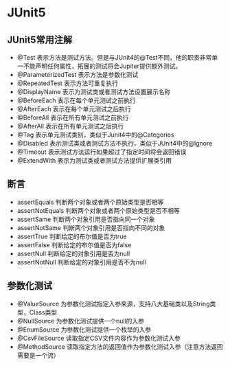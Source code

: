 # JUnit5

## JUnit5常用注解

- @Test 表示方法是测试方法。但是与JUnit4的@Test不同，他的职责非常单一不能声明任何属性，拓展的测试将会Jupiter提供额外测试。
- @ParameterizedTest 表示方法是参数化测试
- @RepeatedTest 表示方法可重复执行
- @DisplayName 表示为测试类或者测试方法设置展示名称
- @BeforeEach 表示在每个单元测试之前执行
- @AfterEach 表示在每个单元测试之后执行
- @BeforeAll 表示在所有单元测试之前执行
- @AfterAll 表示在所有单元测试之后执行
- @Tag 表示单元测试类别，类似于Junit4中的@Categories
- @Disabled 表示测试类或者测试方法不执行，类似于JUnit4中的@Ignore
- @Timeout 表示测试方法运行如果超过了指定时间将会返回错误
- @ExtendWith 表示为测试类或者测试方法提供扩展类引用

## 断言

- assertEquals 判断两个对象或者两个原始类型是否相等
- assertNotEquals 判断两个对象或者两个原始类型是否不相等
- assertSame 判断两个对象引用是否指向同一个对象
- assertNotSame 判断两个对象引用是否指向不同的对象
- assertTrue 判断给定的布尔值是否为true
- assertFalse 判断给定的布尔值是否为false
- assertNull 判断给定的对象引用是否为null
- assertNotNull 判断给定的对象引用是否不为null

## 参数化测试

- @ValueSource 为参数化测试指定入参来源，支持八大基础类以及String类型，Class类型
- @NullSource 为参数化测试提供一个null的入参
- @EnumSource 为参数化测试提供一个枚举的入参
- @CsvFileSource 读取指定CSV文件内容作为参数化测试入参
- @MethodSource 读取指定方法的返回值作为参数化测试入参（注意方法返回需要是一个流）